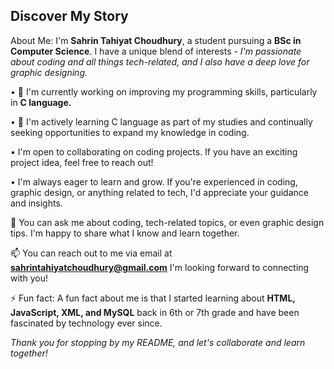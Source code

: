 ## Discover My Story
About Me: 
I'm **Sahrin Tahiyat Choudhury**, a student pursuing a **BSc in Computer Science**. I have a unique blend of interests - *I'm passionate about coding and all things tech-related, and I also have a deep love for graphic designing.*

• 🔭 I'm currently working on improving my programming skills, particularly in **C language.**

• 🌱 I'm actively learning C language as part of my studies and continually seeking opportunities to expand my knowledge in  coding.


• I'm open to collaborating on coding projects. If you have an exciting project idea, feel free to reach out!

• I'm always eager to learn and grow. If you're experienced in coding, graphic design, or anything related to tech, I'd appreciate your guidance and insights.

💬 You can ask me about coding, tech-related topics, or even graphic design tips. I'm happy to share what I know and learn together.

📫 You can reach out to me via email at **sahrintahiyatchoudhury@gmail.com**
I'm looking forward to connecting with you!



 ⚡ Fun fact: A fun fact about me is that I started learning about **HTML, JavaScript, XML, and MySQL** back in 6th or 7th grade and have been fascinated by technology ever since.

*Thank you for stopping by my README, and let's collaborate and learn together!*
